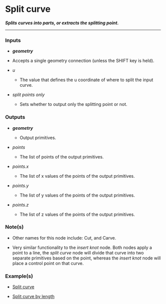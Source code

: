 # Split curve

**_Splits curves into parts, or extracts the splitting point._**

---


### Inputs

* **_geometry_**

 * Accepts a single geometry connection (unless the SHIFT key is held).

* _u_

  * The value that defines the u coordinate of where to split the input curve.

* _split points only_

  * Sets whether to output only the splitting point or not.


### Outputs

* **_geometry_**

  * Output primitives.

* _points_

  * The list of points of the output primitives.

* _points.x_

  * The list of x values of the points of the output primitives.

* _points.y_

  * The list of y values of the points of the output primitives.

* _points.z_

  * The list of z values of the points of the output primitives.


### Note(s)

* Other names for this node include: Cut, and Carve.

* Very similar functionality to the *insert knot* node. Both nodes apply a point to a line, the *split curve* node will divide that curve into two separate primitives based on the point, whereas the *insert knot* node will place a control point on that curve.


### Example(s)

* <a href="https://creator.trimble.com/graph?assetURI=whp:2de95a82-2dc8-4edd-888c-e3f28c56b1ee&version=latest" target="_blank">Split curve</a>

* <a href="https://creator.trimble.com/graph?assetURI=whp:27966e4f-e1dd-448a-b70f-08a20bedfd71&version=latest" target="_blank">Split curve by length</a>
